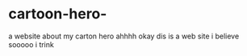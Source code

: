 # cartoon-hero-
a website about my carton hero 
ahhhh okay dis is a web site i believe sooooo i trink 
